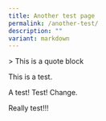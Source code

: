 ```yaml
---
title: Another test page
permalink: /another-test/
description: ""
variant: markdown
---
```

&gt; This is a quote block

This is a test.

A test! Test! Change.

Really test!!!
<p></p>